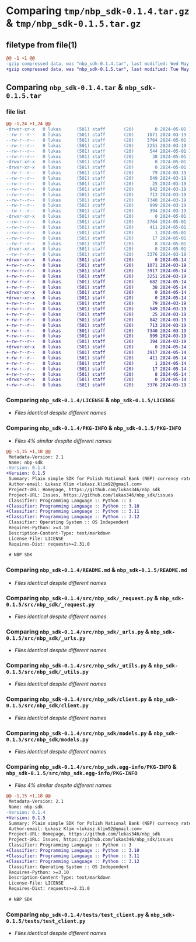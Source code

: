 # Comparing `tmp/nbp_sdk-0.1.4.tar.gz` & `tmp/nbp_sdk-0.1.5.tar.gz`

## filetype from file(1)

```diff
@@ -1 +1 @@
-gzip compressed data, was "nbp_sdk-0.1.4.tar", last modified: Wed May  1 16:18:17 2024, max compression
+gzip compressed data, was "nbp_sdk-0.1.5.tar", last modified: Tue May 14 12:00:42 2024, max compression
```

## Comparing `nbp_sdk-0.1.4.tar` & `nbp_sdk-0.1.5.tar`

### file list

```diff
@@ -1,24 +1,24 @@
-drwxr-xr-x   0 lukas      (501) staff       (20)        0 2024-05-01 16:18:17.386484 nbp_sdk-0.1.4/
--rw-r--r--   0 lukas      (501) staff       (20)     1071 2024-03-19 10:02:52.000000 nbp_sdk-0.1.4/LICENSE
--rw-r--r--   0 lukas      (501) staff       (20)     3764 2024-05-01 16:18:17.386291 nbp_sdk-0.1.4/PKG-INFO
--rw-r--r--   0 lukas      (501) staff       (20)     3251 2024-03-19 10:22:43.000000 nbp_sdk-0.1.4/README.md
--rw-r--r--   0 lukas      (501) staff       (20)      544 2024-05-01 16:17:22.000000 nbp_sdk-0.1.4/pyproject.toml
--rw-r--r--   0 lukas      (501) staff       (20)       38 2024-05-01 16:18:17.386522 nbp_sdk-0.1.4/setup.cfg
-drwxr-xr-x   0 lukas      (501) staff       (20)        0 2024-05-01 16:18:17.381518 nbp_sdk-0.1.4/src/
-drwxr-xr-x   0 lukas      (501) staff       (20)        0 2024-05-01 16:18:17.384895 nbp_sdk-0.1.4/src/nbp_sdk/
--rw-r--r--   0 lukas      (501) staff       (20)       79 2024-03-19 10:02:52.000000 nbp_sdk-0.1.4/src/nbp_sdk/_exceptions.py
--rw-r--r--   0 lukas      (501) staff       (20)      549 2024-03-19 10:02:52.000000 nbp_sdk-0.1.4/src/nbp_sdk/_request.py
--rw-r--r--   0 lukas      (501) staff       (20)       25 2024-03-19 10:02:52.000000 nbp_sdk-0.1.4/src/nbp_sdk/_settings.py
--rw-r--r--   0 lukas      (501) staff       (20)      842 2024-03-19 10:03:56.000000 nbp_sdk-0.1.4/src/nbp_sdk/_urls.py
--rw-r--r--   0 lukas      (501) staff       (20)      713 2024-03-19 10:02:52.000000 nbp_sdk-0.1.4/src/nbp_sdk/_utils.py
--rw-r--r--   0 lukas      (501) staff       (20)     7340 2024-03-19 10:20:13.000000 nbp_sdk-0.1.4/src/nbp_sdk/client.py
--rw-r--r--   0 lukas      (501) staff       (20)      999 2024-03-19 10:18:16.000000 nbp_sdk-0.1.4/src/nbp_sdk/models.py
--rw-r--r--   0 lukas      (501) staff       (20)      394 2024-03-19 10:02:52.000000 nbp_sdk-0.1.4/src/nbp_sdk/types.py
-drwxr-xr-x   0 lukas      (501) staff       (20)        0 2024-05-01 16:18:17.386079 nbp_sdk-0.1.4/src/nbp_sdk.egg-info/
--rw-r--r--   0 lukas      (501) staff       (20)     3764 2024-05-01 16:18:17.000000 nbp_sdk-0.1.4/src/nbp_sdk.egg-info/PKG-INFO
--rw-r--r--   0 lukas      (501) staff       (20)      411 2024-05-01 16:18:17.000000 nbp_sdk-0.1.4/src/nbp_sdk.egg-info/SOURCES.txt
--rw-r--r--   0 lukas      (501) staff       (20)        1 2024-05-01 16:18:17.000000 nbp_sdk-0.1.4/src/nbp_sdk.egg-info/dependency_links.txt
--rw-r--r--   0 lukas      (501) staff       (20)       17 2024-05-01 16:18:17.000000 nbp_sdk-0.1.4/src/nbp_sdk.egg-info/requires.txt
--rw-r--r--   0 lukas      (501) staff       (20)        8 2024-05-01 16:18:17.000000 nbp_sdk-0.1.4/src/nbp_sdk.egg-info/top_level.txt
-drwxr-xr-x   0 lukas      (501) staff       (20)        0 2024-05-01 16:18:17.385872 nbp_sdk-0.1.4/tests/
--rw-r--r--   0 lukas      (501) staff       (20)     3376 2024-03-19 10:21:22.000000 nbp_sdk-0.1.4/tests/test_client.py
+drwxr-xr-x   0 lukas      (501) staff       (20)        0 2024-05-14 12:00:42.486587 nbp_sdk-0.1.5/
+-rw-r--r--   0 lukas      (501) staff       (20)     1071 2024-03-19 10:02:52.000000 nbp_sdk-0.1.5/LICENSE
+-rw-r--r--   0 lukas      (501) staff       (20)     3917 2024-05-14 12:00:42.486405 nbp_sdk-0.1.5/PKG-INFO
+-rw-r--r--   0 lukas      (501) staff       (20)     3251 2024-03-19 10:22:43.000000 nbp_sdk-0.1.5/README.md
+-rw-r--r--   0 lukas      (501) staff       (20)      682 2024-05-14 11:58:05.000000 nbp_sdk-0.1.5/pyproject.toml
+-rw-r--r--   0 lukas      (501) staff       (20)       38 2024-05-14 12:00:42.486622 nbp_sdk-0.1.5/setup.cfg
+drwxr-xr-x   0 lukas      (501) staff       (20)        0 2024-05-14 12:00:42.484047 nbp_sdk-0.1.5/src/
+drwxr-xr-x   0 lukas      (501) staff       (20)        0 2024-05-14 12:00:42.485404 nbp_sdk-0.1.5/src/nbp_sdk/
+-rw-r--r--   0 lukas      (501) staff       (20)       79 2024-03-19 10:02:52.000000 nbp_sdk-0.1.5/src/nbp_sdk/_exceptions.py
+-rw-r--r--   0 lukas      (501) staff       (20)      549 2024-03-19 10:02:52.000000 nbp_sdk-0.1.5/src/nbp_sdk/_request.py
+-rw-r--r--   0 lukas      (501) staff       (20)       25 2024-03-19 10:02:52.000000 nbp_sdk-0.1.5/src/nbp_sdk/_settings.py
+-rw-r--r--   0 lukas      (501) staff       (20)      842 2024-03-19 10:03:56.000000 nbp_sdk-0.1.5/src/nbp_sdk/_urls.py
+-rw-r--r--   0 lukas      (501) staff       (20)      713 2024-03-19 10:02:52.000000 nbp_sdk-0.1.5/src/nbp_sdk/_utils.py
+-rw-r--r--   0 lukas      (501) staff       (20)     7340 2024-03-19 10:20:13.000000 nbp_sdk-0.1.5/src/nbp_sdk/client.py
+-rw-r--r--   0 lukas      (501) staff       (20)      999 2024-03-19 10:18:16.000000 nbp_sdk-0.1.5/src/nbp_sdk/models.py
+-rw-r--r--   0 lukas      (501) staff       (20)      394 2024-03-19 10:02:52.000000 nbp_sdk-0.1.5/src/nbp_sdk/types.py
+drwxr-xr-x   0 lukas      (501) staff       (20)        0 2024-05-14 12:00:42.486225 nbp_sdk-0.1.5/src/nbp_sdk.egg-info/
+-rw-r--r--   0 lukas      (501) staff       (20)     3917 2024-05-14 12:00:42.000000 nbp_sdk-0.1.5/src/nbp_sdk.egg-info/PKG-INFO
+-rw-r--r--   0 lukas      (501) staff       (20)      411 2024-05-14 12:00:42.000000 nbp_sdk-0.1.5/src/nbp_sdk.egg-info/SOURCES.txt
+-rw-r--r--   0 lukas      (501) staff       (20)        1 2024-05-14 12:00:42.000000 nbp_sdk-0.1.5/src/nbp_sdk.egg-info/dependency_links.txt
+-rw-r--r--   0 lukas      (501) staff       (20)       17 2024-05-14 12:00:42.000000 nbp_sdk-0.1.5/src/nbp_sdk.egg-info/requires.txt
+-rw-r--r--   0 lukas      (501) staff       (20)        8 2024-05-14 12:00:42.000000 nbp_sdk-0.1.5/src/nbp_sdk.egg-info/top_level.txt
+drwxr-xr-x   0 lukas      (501) staff       (20)        0 2024-05-14 12:00:42.486066 nbp_sdk-0.1.5/tests/
+-rw-r--r--   0 lukas      (501) staff       (20)     3376 2024-03-19 10:21:22.000000 nbp_sdk-0.1.5/tests/test_client.py
```

### Comparing `nbp_sdk-0.1.4/LICENSE` & `nbp_sdk-0.1.5/LICENSE`

 * *Files identical despite different names*

### Comparing `nbp_sdk-0.1.4/PKG-INFO` & `nbp_sdk-0.1.5/PKG-INFO`

 * *Files 4% similar despite different names*

```diff
@@ -1,15 +1,18 @@
 Metadata-Version: 2.1
 Name: nbp-sdk
-Version: 0.1.4
+Version: 0.1.5
 Summary: Plain simple SDK for Polish National Bank (NBP) currency rate
 Author-email: Łukasz Klim <lukasz.klim92@gmail.com>
 Project-URL: Homepage, https://github.com/lukas346/nbp_sdk
 Project-URL: Issues, https://github.com/lukas346/nbp_sdk/issues
 Classifier: Programming Language :: Python :: 3
+Classifier: Programming Language :: Python :: 3.10
+Classifier: Programming Language :: Python :: 3.11
+Classifier: Programming Language :: Python :: 3.12
 Classifier: Operating System :: OS Independent
 Requires-Python: >=3.10
 Description-Content-Type: text/markdown
 License-File: LICENSE
 Requires-Dist: requests>=2.31.0
 
 # NBP SDK
```

### Comparing `nbp_sdk-0.1.4/README.md` & `nbp_sdk-0.1.5/README.md`

 * *Files identical despite different names*

### Comparing `nbp_sdk-0.1.4/src/nbp_sdk/_request.py` & `nbp_sdk-0.1.5/src/nbp_sdk/_request.py`

 * *Files identical despite different names*

### Comparing `nbp_sdk-0.1.4/src/nbp_sdk/_urls.py` & `nbp_sdk-0.1.5/src/nbp_sdk/_urls.py`

 * *Files identical despite different names*

### Comparing `nbp_sdk-0.1.4/src/nbp_sdk/_utils.py` & `nbp_sdk-0.1.5/src/nbp_sdk/_utils.py`

 * *Files identical despite different names*

### Comparing `nbp_sdk-0.1.4/src/nbp_sdk/client.py` & `nbp_sdk-0.1.5/src/nbp_sdk/client.py`

 * *Files identical despite different names*

### Comparing `nbp_sdk-0.1.4/src/nbp_sdk/models.py` & `nbp_sdk-0.1.5/src/nbp_sdk/models.py`

 * *Files identical despite different names*

### Comparing `nbp_sdk-0.1.4/src/nbp_sdk.egg-info/PKG-INFO` & `nbp_sdk-0.1.5/src/nbp_sdk.egg-info/PKG-INFO`

 * *Files 4% similar despite different names*

```diff
@@ -1,15 +1,18 @@
 Metadata-Version: 2.1
 Name: nbp-sdk
-Version: 0.1.4
+Version: 0.1.5
 Summary: Plain simple SDK for Polish National Bank (NBP) currency rate
 Author-email: Łukasz Klim <lukasz.klim92@gmail.com>
 Project-URL: Homepage, https://github.com/lukas346/nbp_sdk
 Project-URL: Issues, https://github.com/lukas346/nbp_sdk/issues
 Classifier: Programming Language :: Python :: 3
+Classifier: Programming Language :: Python :: 3.10
+Classifier: Programming Language :: Python :: 3.11
+Classifier: Programming Language :: Python :: 3.12
 Classifier: Operating System :: OS Independent
 Requires-Python: >=3.10
 Description-Content-Type: text/markdown
 License-File: LICENSE
 Requires-Dist: requests>=2.31.0
 
 # NBP SDK
```

### Comparing `nbp_sdk-0.1.4/tests/test_client.py` & `nbp_sdk-0.1.5/tests/test_client.py`

 * *Files identical despite different names*

